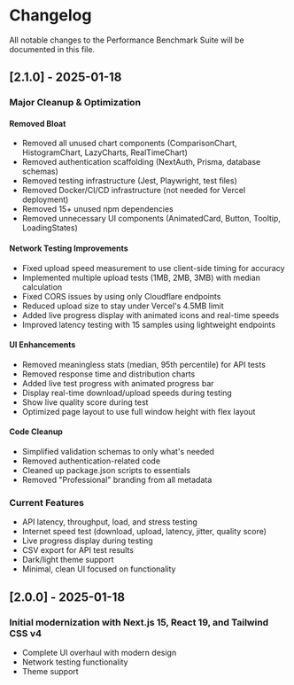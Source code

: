 # Changelog

All notable changes to the Performance Benchmark Suite will be documented in this file.

## [2.1.0] - 2025-01-18

### Major Cleanup & Optimization

#### Removed Bloat
- Removed all unused chart components (ComparisonChart, HistogramChart, LazyCharts, RealTimeChart)
- Removed authentication scaffolding (NextAuth, Prisma, database schemas)
- Removed testing infrastructure (Jest, Playwright, test files)
- Removed Docker/CI/CD infrastructure (not needed for Vercel deployment)
- Removed 15+ unused npm dependencies
- Removed unnecessary UI components (AnimatedCard, Button, Tooltip, LoadingStates)

#### Network Testing Improvements
- Fixed upload speed measurement to use client-side timing for accuracy
- Implemented multiple upload tests (1MB, 2MB, 3MB) with median calculation
- Fixed CORS issues by using only Cloudflare endpoints
- Reduced upload size to stay under Vercel's 4.5MB limit
- Added live progress display with animated icons and real-time speeds
- Improved latency testing with 15 samples using lightweight endpoints

#### UI Enhancements
- Removed meaningless stats (median, 95th percentile) for API tests
- Removed response time and distribution charts
- Added live test progress with animated progress bar
- Display real-time download/upload speeds during testing
- Show live quality score during test
- Optimized page layout to use full window height with flex layout

#### Code Cleanup
- Simplified validation schemas to only what's needed
- Removed authentication-related code
- Cleaned up package.json scripts to essentials
- Removed "Professional" branding from all metadata

### Current Features
- API latency, throughput, load, and stress testing
- Internet speed test (download, upload, latency, jitter, quality score)
- Live progress display during testing
- CSV export for API test results
- Dark/light theme support
- Minimal, clean UI focused on functionality

## [2.0.0] - 2025-01-18

### Initial modernization with Next.js 15, React 19, and Tailwind CSS v4
- Complete UI overhaul with modern design
- Network testing functionality
- Theme support
